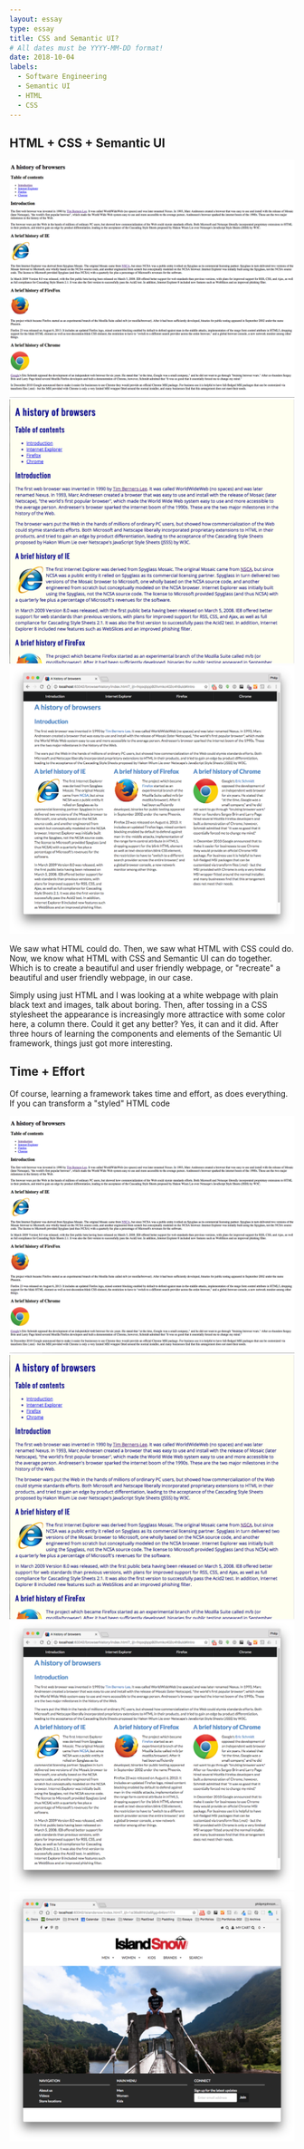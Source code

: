 ```yaml
---
layout: essay
type: essay
title: CSS and Semantic UI?
# All dates must be YYYY-MM-DD format!
date: 2018-10-04
labels:
  - Software Engineering
  - Semantic UI
  - HTML
  - CSS
---
```


## HTML + CSS + Semantic UI

<img class="ui medium right floated image" src="../images/browserhistory1.png">
<img class="ui medium right floated image" src="../images/browserhistory2.png">
<img class="ui medium right floated image" src="../images/browserhistorysemantic.png">

We saw what HTML could do. Then, we saw what HTML with CSS could do. Now, we know what HTML with CSS and Semantic UI can do together. Which is to create a beautiful and user friendly webpage, or "recreate" a beautiful and user friendly webpage, in our case.

Simply using just HTML and I was looking at a white webpage with plain black text and images, talk about boring. Then, after tossing in a CSS stylesheet the appearance is increasingly more attractice with some color here, a column there. Could it get any better? Yes, it can and it did. After three hours of learning the components and elements of the Semantic UI framework, things just got more interesting.

## Time + Effort

Of course, learning a framework takes time and effort, as does everything. If you can transform a "styled" HTML code

<div class="ui grid">
  <div class="four wide column"></div>
    <img class="ui medium right floated image" src="../images/browserhistory1.png">
  <div class="four wide column"></div>
    <img class="ui medium right floated image" src="../images/browserhistory2.png">
  <div class="four wide column"></div>
    <img class="ui medium right floated image" src="../images/browserhistorysemantic.png">
  <div class="four wide column"></div>
    <img class="ui medium right floated image" src="../images/islandsnow.png">
</div>
